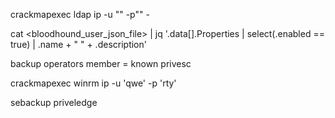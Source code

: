 crackmapexec ldap ip -u "" -p"" -

cat <bloodhound_user_json_file> | jq '.data[].Properties | select(.enabled == true) | .name + " " + .description'

backup operators member = known privesc

crackmapexec winrm ip -u 'qwe' -p 'rty'

sebackup priveledge

